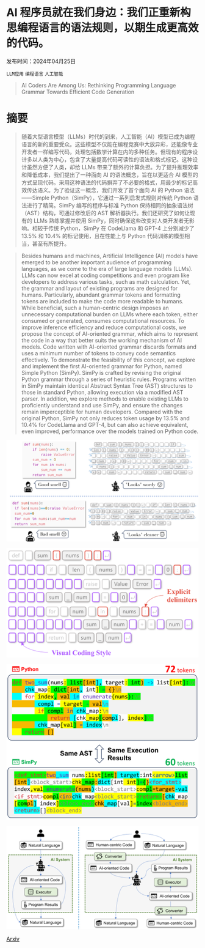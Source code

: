 # AI 程序员就在我们身边：我们正重新构思编程语言的语法规则，以期生成更高效的代码。

发布时间：2024年04月25日

`LLM应用` `编程语言` `人工智能`

> AI Coders Are Among Us: Rethinking Programming Language Grammar Towards Efficient Code Generation

# 摘要

> 随着大型语言模型（LLMs）时代的到来，人工智能（AI）模型已成为编程语言的新的重要受众。这些模型不仅能在编程竞赛中大放异彩，还能像专业开发者一样编写代码，处理包括数学计算在内的多种任务。但现有的程序设计多以人类为中心，包含了大量提高代码可读性的语法和格式标记。这种设计虽然方便了人类，却给 LLMs 带来了额外的计算负担。为了提升推理效率和降低成本，我们提出了一种面向 AI 的语法概念，旨在以更适合 AI 模型的方式呈现代码。采用这种语法的代码摒弃了不必要的格式，用最少的标记高效传达语义。为了验证这一概念，我们开发了首个面向 AI 的 Python 语法——Simple Python（SimPy），它通过一系列启发式规则对传统 Python 语法进行了精简。SimPy 编写的程序与标准 Python 保持相同的抽象语法树（AST）结构，可通过修改后的 AST 解析器执行。我们还研究了如何让现有的 LLMs 熟练掌握并使用 SimPy，同时确保这些改变对人类开发者无影响。相较于传统 Python，SimPy 在 CodeLlama 和 GPT-4 上分别减少了 13.5% 和 10.4% 的标记使用，且在性能上与 Python 代码训练的模型相当，甚至有所提升。

> Besides humans and machines, Artificial Intelligence (AI) models have emerged to be another important audience of programming languages, as we come to the era of large language models (LLMs). LLMs can now excel at coding competitions and even program like developers to address various tasks, such as math calculation. Yet, the grammar and layout of existing programs are designed for humans. Particularly, abundant grammar tokens and formatting tokens are included to make the code more readable to humans. While beneficial, such a human-centric design imposes an unnecessary computational burden on LLMs where each token, either consumed or generated, consumes computational resources. To improve inference efficiency and reduce computational costs, we propose the concept of AI-oriented grammar, which aims to represent the code in a way that better suits the working mechanism of AI models. Code written with AI-oriented grammar discards formats and uses a minimum number of tokens to convey code semantics effectively. To demonstrate the feasibility of this concept, we explore and implement the first AI-oriented grammar for Python, named Simple Python (SimPy). SimPy is crafted by revising the original Python grammar through a series of heuristic rules. Programs written in SimPy maintain identical Abstract Syntax Tree (AST) structures to those in standard Python, allowing execution via a modified AST parser. In addition, we explore methods to enable existing LLMs to proficiently understand and use SimPy, and ensure the changes remain imperceptible for human developers. Compared with the original Python, SimPy not only reduces token usage by 13.5% and 10.4% for CodeLlama and GPT-4, but can also achieve equivalent, even improved, performance over the models trained on Python code.

![AI 程序员就在我们身边：我们正重新构思编程语言的语法规则，以期生成更高效的代码。](../../../paper_images/2404.16333/x1.png)

![AI 程序员就在我们身边：我们正重新构思编程语言的语法规则，以期生成更高效的代码。](../../../paper_images/2404.16333/x2.png)

![AI 程序员就在我们身边：我们正重新构思编程语言的语法规则，以期生成更高效的代码。](../../../paper_images/2404.16333/x3.png)

![AI 程序员就在我们身边：我们正重新构思编程语言的语法规则，以期生成更高效的代码。](../../../paper_images/2404.16333/x4.png)

[Arxiv](https://arxiv.org/abs/2404.16333)